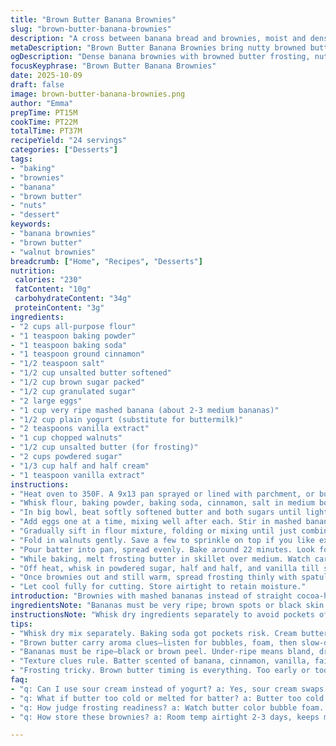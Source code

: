 ```yaml
---
title: "Brown Butter Banana Brownies"
slug: "brown-butter-banana-brownies"
description: "A cross between banana bread and brownies, moist and dense with browned butter frosting. Uses mashed ripe bananas and browned butter for nutty depth. Brown sugar and granulated sugar for textured sweetness. Walnuts add crunch. Uses baking powder and baking soda for rise, cinnamon for warmth. Creamy browned butter frosting with half and half for richness. Slightly less sugar and a swap from buttermilk to plain yogurt for tang. Bake until edges golden and tester picks a few moist crumbs. Nutty aroma signals frosting readiness. Quick bake and immediate frosting spread keeps top tender."
metaDescription: "Brown Butter Banana Brownies bring nutty browned butter frosting and ripe banana moisture. Dense, slightly tangy, with walnuts crunch and golden edges crackle."
ogDescription: "Dense banana brownies with browned butter frosting, nutty crunch, tangy yogurt swap. Golden edges, moist crumbs, quick bake. Spread frosting warm for gloss."
focusKeyphrase: "Brown Butter Banana Brownies"
date: 2025-10-09
draft: false
image: brown-butter-banana-brownies.png
author: "Emma"
prepTime: PT15M
cookTime: PT22M
totalTime: PT37M
recipeYield: "24 servings"
categories: ["Desserts"]
tags:
- "baking"
- "brownies"
- "banana"
- "brown butter"
- "nuts"
- "dessert"
keywords:
- "banana brownies"
- "brown butter"
- "walnut brownies"
breadcrumb: ["Home", "Recipes", "Desserts"]
nutrition: 
 calories: "230"
 fatContent: "10g"
 carbohydrateContent: "34g"
 proteinContent: "3g"
ingredients:
- "2 cups all-purpose flour"
- "1 teaspoon baking powder"
- "1 teaspoon baking soda"
- "1 teaspoon ground cinnamon"
- "1/2 teaspoon salt"
- "1/2 cup unsalted butter softened"
- "1/2 cup brown sugar packed"
- "1/2 cup granulated sugar"
- "2 large eggs"
- "1 cup very ripe mashed banana (about 2-3 medium bananas)"
- "1/2 cup plain yogurt (substitute for buttermilk)"
- "2 teaspoons vanilla extract"
- "1 cup chopped walnuts"
- "1/2 cup unsalted butter (for frosting)"
- "2 cups powdered sugar"
- "1/3 cup half and half cream"
- "1 teaspoon vanilla extract"
instructions:
- "Heat oven to 350F. A 9x13 pan sprayed or lined with parchment, or buttered thoroughly."
- "Whisk flour, baking powder, baking soda, cinnamon, salt in medium bowl. Set aside."
- "In big bowl, beat softly softened butter and both sugars until lighter, fluffy but don’t overdo or it can get greasy."
- "Add eggs one at a time, mixing well after each. Stir in mashed banana, yogurt, vanilla. The batter will smell like ripe fruit and a bit tangy now."
- "Gradually sift in flour mixture, folding or mixing until just combined. Overmixing kills tenderness here."
- "Fold in walnuts gently. Save a few to sprinkle on top if you like extra crunch."
- "Pour batter into pan, spread evenly. Bake around 22 minutes. Look for golden edges pulling slightly away from sides. Tester won't come out dry but with moist crumbs."
- "While baking, melt frosting butter in skillet over medium. Watch carefully— it bubbles then foams, swirls turn from pale yellow to deep amber. Nutty smell is key. Remove immediately; don’t burn."
- "Off heat, whisk in powdered sugar, half and half, and vanilla till smooth, spoonable frosting forms."
- "Once brownies out and still warm, spread frosting thinly with spatula. If it cools too much first, frosting thickens and doesn't spread well."
- "Let cool fully for cutting. Store airtight to retain moisture."
introduction: "Brownies with mashed bananas instead of straight cocoa-heavy stuff. Soft, chunkier than your usual dense chocolate bars but with that richness. Tried skipping brown sugar once— lost depth, so no. But swapping buttermilk for yogurt worked; tang stayed but yogurt made batter slightly thicker. That browned butter frosting? Took me a while to nail the timing; too long on heat and bitterness kicks in. Learning to smell the bubble-foam transition saved my afternoon. These bake fast; edges turn golden first, center still moist. Crumbs on tester is best, not dry or liquid goo. Walnuts are a must; earlier runs without had no personality. Don’t let batter linger or it dries out. Spread frosting while warm so it melts in and glazes top. Keeps longer in fridge if wrapped."
ingredientsNote: "Bananas must be very ripe; brown spots or black skin. Riper means more flavor and moisture. If you’re out of plain yogurt, sour cream substitutes nicely for tang and texture. Butter needs to be just softened not melted for the batter or sugars won’t aerate properly. Brown sugar adds moisture and chew; swapping all granulated makes texture too dry. For walnuts, toasted ones punch up nuttiness but raw works in pinch. Powdered sugar needs sifting to avoid lumps in frosting. Half and half cream can be replaced by whole milk but frosting loses silkiness and sets firmer. Vanilla extract essential; don’t skip or lower amount or it tastes flat. Flour measured spooned and leveled—too much dries batter. Baking soda and powder combo balances rise and browning; don’t swap all with one."
instructionsNote: "Whisk dry ingredients separately to avoid pockets of baking soda or salt. Creaming sugars and butter traps air for lightness; if butter too cold, beat longer or soften more first. Add eggs slow so batter emulsifies properly. Mixing flour last and gently prevents gluten overdevelopment and tough brownies. Walnuts stir in last so they don’t grind or break down. Visual checks critical: edges turn gold first, center jiggles slightly but holds. Testing center with toothpick; wet batter means not done, dry means over. Brown butter for frosting requires constant attention—foam rises, shifts to brown spots, then releases a nutty smell just before burning. Off heat mixing smooths frosting. Apply frosting ASAP while brownie warmth helps spread and glue it. Cooling completely firms texture and stops frosting sliding off. Slice with serrated knife or warm knife to clean edges. Store covered at room temp 2-3 days, fridge longer but bring back to room temp before cutting."
tips:
- "Whisk dry mix separately. Baking soda got pockets risk. Cream butter soft, not melted. Beat sugars till fluffy. If butter cold, batter dense, greasy. Eggs—add slow. Emulsify or batters split. Flour last, fold gently. Gluten toughens if stirred fast or rough. Walnuts go in near end; crushing ruins texture, signals burnt nut bitterness early. Tester toothpick look—dry crumb or moist bits. Don’t overbake or edges dry. Golden edges pulling away signal finish."
- "Brown butter carry aroma clues—listen for bubbles, foam, then slow-dark brown spots appear. Nutty scent switches from sweet cream to deep roast. Pull off heat fast or bitterness shadows. Whisk in powdered sugar, vanilla, half and half quick, frosting thickens fast. If cool, thick clumps form. Spread right away while warm. Use spatula strokes, thin or thick layer, watch melting into surface. Warm brownie helps gloss, adhesion. Cooling hardens frosting, or too cold won’t melt in."
- "Bananas must be ripe—black or brown peel. Under-ripe means bland, dry texture. Riper adds sweetness, moisture. If yogurt missing, sour cream stand-in. Slight flavor shift, same tangy lift. Sugar balance matters. Brown sugar adds chew. Swapping all granulated makes final crumb dry and flat. For nuts, toasted obsessed folks get nuttier hits. Raw walnuts safe but misses deeper flavor. Powdered sugar sifting stops lumps, clumps. Watch frosting texture—too thick means add cream little by little till spoonable."
- "Texture clues rule. Batter scented of banana, cinnamon, vanilla, faint tang. Thickness signals. Overmixing kills crumb—no bounce back, flat. Fold flour; stubborn lumps ok than too stirred. Tester toothpick critical. Few moist crumbs fine, drier means overdone. Baking time vary by oven. Pan prepped every bake; parchment or butter both work. Butter softened right—too warm butter no fluff; cold butter batter stiff. Timing in mixing and baking varies by local climate/humidity too."
- "Frosting tricky. Brown butter timing is everything. Too early or too late bitter. Watch color constantly. Brown spots pop up, bubble stages fade. Smell guides. Off heat whisk quickly. Frosting thick but spoonable only warm. If cooling starts frosting hardens or clumps. Apply ASAP. After frosting, chill or room temp ok. Wrapped keeps moist. Knife serrated or warmed. Slicing warm or room temp smooth. If fridge chilled, warm up slices before serving so frosting isn’t rock hard or crumbly."
faq:
- "q: Can I use sour cream instead of yogurt? a: Yes, sour cream swaps well for tang, texture close, maybe thicker batter Slightly different flavor. Use same volume. Might need slight stirring adjustments."
- "q: What if butter too cold or melted for batter? a: Butter too cold means sugars won’t aerate right, dense mix. Melted butter kills fluff, greasier texture. Softened means room temp, still solid but pliable. Beat longer if unsure."
- "q: How judge frosting readiness? a: Watch butter color bubble foam. Nutty aroma key. Brown spots form before burning. Pull off heat fast. Whisk immediately. Too dark equals bitter. Smell beats timer every time."
- "q: How store these brownies? a: Room temp airtight 2-3 days, keeps moist. Fridge extends life, but hardens frosting. Bring back to room temp slices better, softer texture. Can freeze; wrap tight, thaw well before cutting."

---
```

